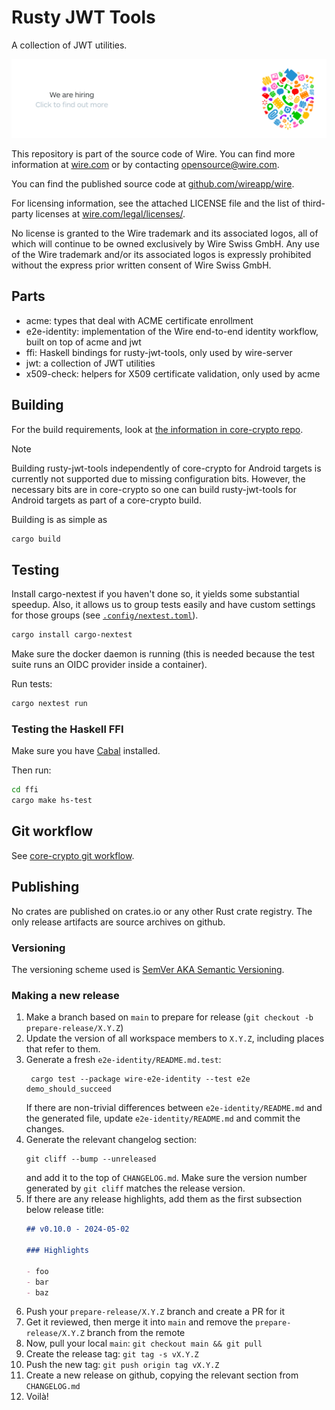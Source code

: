 # Rusty JWT Tools

A collection of JWT utilities.

[![Wire logo](https://github.com/wireapp/wire/blob/master/assets/header-small.png?raw=true)](https://wire.bamboohr.com/careers)

This repository is part of the source code of Wire. You can find more information at [wire.com](https://wire.com) or by
contacting opensource@wire.com.

You can find the published source code at [github.com/wireapp/wire](https://github.com/wireapp/wire).

For licensing information, see the attached LICENSE file and the list of third-party licenses
at [wire.com/legal/licenses/](https://wire.com/legal/licenses/).

No license is granted to the Wire trademark and its associated logos, all of which will continue to be owned exclusively
by Wire Swiss GmbH. Any use of the Wire trademark and/or its associated logos is expressly prohibited without the
express prior written consent of Wire Swiss GmbH.

## Parts

* acme: types that deal with ACME certificate enrollment
* e2e-identity: implementation of the Wire end-to-end identity workflow, built on top of acme and jwt
* ffi: Haskell bindings for rusty-jwt-tools, only used by wire-server
* jwt: a collection of JWT utilities
* x509-check: helpers for X509 certificate validation, only used by acme

## Building

For the build requirements, look at [the information in core-crypto repo](
https://github.com/wireapp/core-crypto?tab=readme-ov-file#general-requirements).

> [!note]
> Building rusty-jwt-tools independently of core-crypto for Android targets is currently not supported due to
> missing configuration bits. However, the necessary bits are in core-crypto so one can build rusty-jwt-tools
> for Android targets as part of a core-crypto build.

Building is as simple as
```bash
cargo build
```

## Testing

Install cargo-nextest if you haven't done so, it yields some substantial speedup.
Also, it allows us to group tests easily and have custom settings for those groups (see [`.config/nextest.toml`](.config/nextest.toml)).

```bash
cargo install cargo-nextest
```

Make sure the docker daemon is running (this is needed because the test suite runs an OIDC provider
inside a container).

Run tests:
```bash
cargo nextest run
```

### Testing the Haskell FFI

Make sure you have [Cabal](https://www.haskell.org/cabal/) installed.

Then run:
```bash
cd ffi
cargo make hs-test
```

## Git workflow

See [core-crypto git workflow](https://github.com/wireapp/core-crypto?tab=readme-ov-file#git-workflow).

## Publishing

No crates are published on crates.io or any other Rust crate registry.
The only release artifacts are source archives on github.

### Versioning

The versioning scheme used is [SemVer AKA Semantic Versioning](https://semver.org).

### Making a new release

1. Make a branch based on `main` to prepare for release (`git checkout -b prepare-release/X.Y.Z`)
1. Update the version of all workspace members to `X.Y.Z`, including places that refer to them.
1. Generate a fresh `e2e-identity/README.md.test`:
   ```
    cargo test --package wire-e2e-identity --test e2e demo_should_succeed
   ```
   If there are non-trivial differences between `e2e-identity/README.md` and the generated file,
   update `e2e-identity/README.md` and commit the changes.
1. Generate the relevant changelog section:
   ```
   git cliff --bump --unreleased
   ```
   and add it to the top of `CHANGELOG.md`.
   Make sure the version number generated by `git cliff` matches the release version.
1. If there are any release highlights, add them as the first subsection below release title:
   ```markdown
   ## v0.10.0 - 2024-05-02

   ### Highlights

   - foo
   - bar
   - baz
   ```
1. Push your `prepare-release/X.Y.Z` branch and create a PR for it
1. Get it reviewed, then merge it into `main` and remove the `prepare-release/X.Y.Z` branch from the remote
1. Now, pull your local `main`: `git checkout main && git pull`
1. Create the release tag: `git tag -s vX.Y.Z`
1. Push the new tag: `git push origin tag vX.Y.Z`
1. Create a new release on github, copying the relevant section from `CHANGELOG.md`
1. Voilà!
